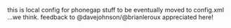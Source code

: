 this is local config for phonegap stuff to be eventually moved to
config.xml ...we think. feedback to @davejohnson/@brianleroux
appreciated here!
